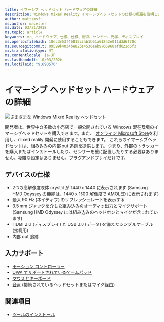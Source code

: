 ```yaml
---
title: イマーシブ ヘッドセット ハードウェアの詳細
description: Windows Mixed Reality イマーシブヘッドセットの仕様の概要を説明します。これは、(外部セットアップは必要ありません) 内部アウト追跡と共に VR を提供します。
author: mattzmsft
ms.author: mazeller
ms.date: 03/21/2018
ms.topic: article
keywords: vr、ハードウェア、仕様、仕様、技術、センサー、光学、ディスプレイ
ms.openlocfilehash: 10ec3d53f46815c5ab1b61a6d2a2e011d3d6f70c
ms.sourcegitcommit: 09599b4034be825e4536eeb9566968afd021d5f3
ms.translationtype: MT
ms.contentlocale: ja-JP
ms.lasthandoff: 10/03/2020
ms.locfileid: "91690570"
---
```

# <a name="immersive-headset-hardware-details"></a>イマーシブ ヘッドセット ハードウェアの詳細

![さまざまな Windows Mixed Reality ヘッドセット](images/MR-headsets.png)

開発者は、世界中の多数の小売店で一般公開されている Windows 混在環境のイマーシブヘッドセットを購入できます。また、 [オンライン Microsoft Store](https://www.microsoft.com/store/collections/VRandMixedrealityheadsets)を利用し、mixed reality 開発に使用することもできます。 これらのイマーシブヘッドセットは、組み込みの内部 out 追跡を提供します。つまり、外部のトラッカーを購入またはインストールしたり、センサーを壁に配置したりする必要はありません。複雑な設定はありません。プラグアンドプレイだけです。

## <a name="device-specifications"></a>デバイスの仕様
* 2つの高解像度液体 crystal が 1440 x 1440 に表示されます (Samsung HMD Odyssey の機能は、1440 x 1600 解像度で AMOLED に表示されます)
* 最大 90 Hz (ネイティブ) のリフレッシュレートを表示する
* 3.5 mm ジャックを介した組み込みのオーディオ出力とマイクサポート (Samsung HMD Odyssey には組み込みのヘッドホンとマイクが含まれています)
* HDMI 2.0 (ディスプレイ) と USB 3.0 (データ) を備えたシングルケーブル (接続用)
* 内部 out 追跡

## <a name="input-support"></a>入力サポート
* [モーション コントローラー](../design/motion-controllers.md)
* [UWP でサポートされているゲームパッド](hardware-accessories.md)
* [マウスとキーボード](hardware-accessories.md)
* [音声](../design/voice-input.md) (接続されているヘッドセットまたはマイク経由)

## <a name="see-also"></a>関連項目
* [ツールのインストール](../develop/install-the-tools.md)
